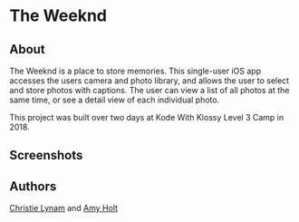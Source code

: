 # The Weeknd

## About

The Weeknd is a place to store memories. This single-user iOS app accesses the users camera and photo library, and allows the user to select and store photos with captions. The user can view a list of all photos at the same time, or see a detail view of each individual photo.

This project was built over two days at Kode With Klossy Level 3 Camp in 2018.


## Screenshots


## Authors

[Christie Lynam](http://github.com/christielynam) and [Amy Holt](http://github.com/ameseee)

